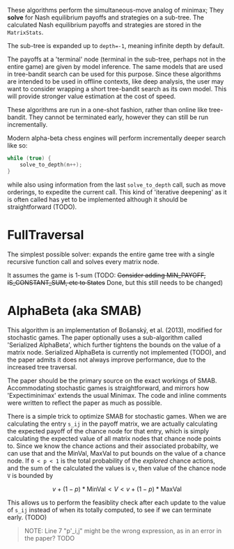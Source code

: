 
These algorithms perform the simultaneous-move analog of minimax; They **solve** for Nash equilibrium payoffs and strategies on a sub-tree. The calculated Nash equilibrium payoffs and strategies are stored in the `MatrixStats`.

The sub-tree is expanded up to `depth=-1`, meaning infinite depth by default.

The payoffs at a 'terminal' node (terminal in the sub-tree, perhaps not in the entire game) are given by model inference. The same models that are used in tree-bandit search can be used for this purpose. Since these algorithms are intended to be used in offline contexts, like deep analysis, the user may want to consider wrapping a short tree-bandit search as its own model. This will provide stronger value estimation at the cost of speed.

These algorithms are run in a one-shot fashion, rather than online like tree-bandit. They cannot be terminated early, however they can still be run incrementally.  

Modern alpha-beta chess engines will perform incrementally deeper search like so:
```cpp
while (true) {
	solve_to_depth(n++);
}
```
while also using information from the last `solve_to_depth` call, such as move orderings, to expedite the current call. This kind of 'iterative deepening' as it is often called has yet to be implemented although it should be straightforward (TODO).

# FullTraversal

The simplest possible solver: expands the entire game tree with a single recursive function call and solves every matrix node.

It assumes the game is 1-sum (TODO: ~~Consider adding MIN_PAYOFF, IS_CONSTANT_SUM, etc to States~~ Done, but this still needs to be changed)

# AlphaBeta (aka SMAB)

This algorithm is an implementation of Bošanský, et al. (2013), modified for stochastic games. The paper optionally uses a sub-algorithm called 'Serialized AlphaBeta', which further tightens the bounds on the value of a matrix node. Serialized AlphaBeta is currently not implemented (TODO), and the paper admits it does not always improve performance, due to the increased tree traversal.

The paper should be the primary source on the exact workings of SMAB. Accommodating stochastic games is straightforward, and mirrors how 'Expectiminimax' extends the usual Minimax. The code and inline comments were written to reflect the paper as much as possible.

There is a simple trick to optimize SMAB for stochastic games. When we are calculating the entry `s_ij` in the payoff matrix, we are actually calculating the expected payoff of the chance node for that entry, which is simply calculating the expected value of all matrix nodes that chance node points to.
Since we know the chance actions and their associated probabilty, we can use that and the MinVal, MaxVal to put bounds on the value of a chance node.
If `0 < p < 1` is the total probability of the *explored* chance actions, and the sum of the calculated the values is `v`, then value of the chance node `V` is bounded by

$$v + (1 - p) * \text{MinVal} < V < v + (1 - p) * \text{MaxVal}$$

This allows us to perform the feasiblity check after each update to the value of `s_ij` instead of when its totally computed, to see if we can terminate early. (TODO)


> NOTE: Line 7 "p'_i,j" might be the wrong expression, as in an error in the paper? TODO
